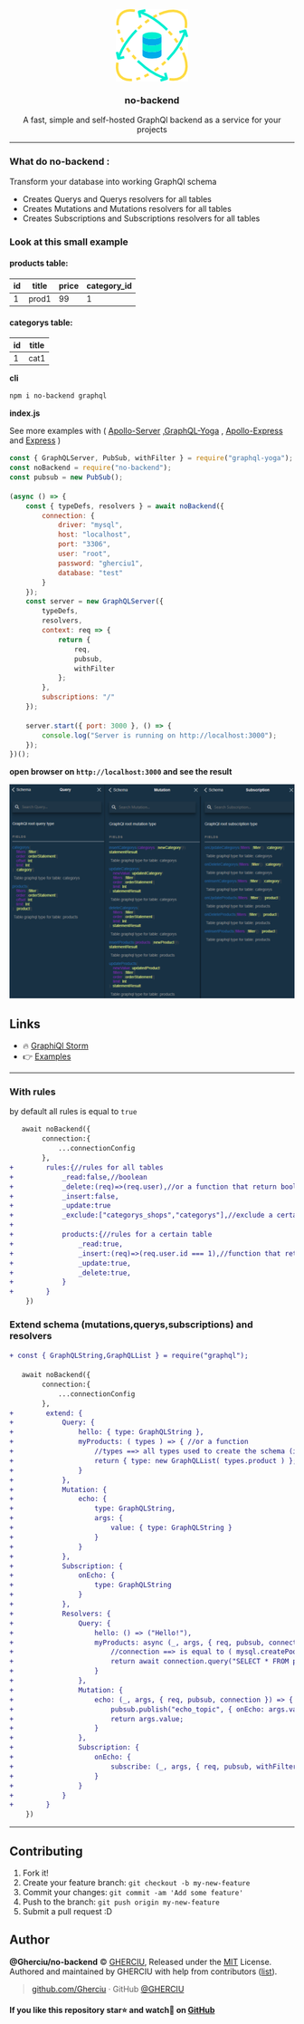 <p align="center"><img align="center" style="width:128px" src="https://github.com/Gherciu/no-backend/blob/master/no-backend.png?raw=true"/></p>

<center><h3 align="center"> no-backend </h3></center>
<p align="center">A fast, simple and self-hosted GraphQl backend as a service for your projects</p>

---

### What do no-backend :

Transform your database into working GraphQl schema

-   Creates Querys and Querys resolvers for all tables
-   Creates Mutations and Mutations resolvers for all tables
-   Creates Subscriptions and Subscriptions resolvers for all tables

### Look at this small example

#### products table:

| id  | title | price | category_id |
| --- | ----- | ----- | ----------- |
| 1   | prod1 | 99    | 1           |

#### categorys table:

| id  | title |
| --- | ----- |
| 1   | cat1  |

**cli**

```bash
npm i no-backend graphql
```

**index.js**

See more examples with ( [Apollo-Server](https://github.com/Gherciu/no-backend/tree/master/examples/apollo) ,[GraphQL-Yoga](https://github.com/Gherciu/no-backend/tree/master/examples/yoga) , [Apollo-Express](https://github.com/Gherciu/no-backend/tree/master/examples/apollo-express) and [Express](https://github.com/Gherciu/no-backend/tree/master/examples/express) )

```js
const { GraphQLServer, PubSub, withFilter } = require("graphql-yoga");
const noBackend = require("no-backend");
const pubsub = new PubSub();

(async () => {
    const { typeDefs, resolvers } = await noBackend({
        connection: {
            driver: "mysql",
            host: "localhost",
            port: "3306",
            user: "root",
            password: "gherciu1",
            database: "test"
        }
    });
    const server = new GraphQLServer({
        typeDefs,
        resolvers,
        context: req => {
            return {
                req,
                pubsub,
                withFilter
            };
        },
        subscriptions: "/"
    });

    server.start({ port: 3000 }, () => {
        console.log("Server is running on http://localhost:3000");
    });
})();
```

**open browser on `http://localhost:3000` and see the result**

![no-backend](https://github.com/Gherciu/no-backend/blob/master/no-backend-result.png?raw=true)

## Links

-   🔥 [GraphiQl Storm](https://github.com/Gherciu/graphiql-storm)
-   👉 [Examples](https://github.com/Gherciu/no-backend/tree/master/examples)

---

### With rules

by default all rules is equal to `true`

```diff
   await noBackend({
        connection:{
            ...connectionConfig
        },
+        rules:{//rules for all tables
+            _read:false,//boolean
+            _delete:(req)=>(req.user),//or a function that return boolean
+            _insert:false,
+            _update:true
+            _exclude:["categorys_shops","categorys"],//exclude a certain table from schema
+
+            products:{//rules for a certain table
+                _read:true,
+                _insert:(req)=>(req.user.id === 1),//function that return boolean
+                _update:true,
+                _delete:true,
+            }
+        }
    })
```

### Extend schema (mutations,querys,subscriptions) and resolvers

```diff
+ const { GraphQLString,GraphQLList } = require("graphql");

   await noBackend({
        connection:{
            ...connectionConfig
        },
+        extend: {
+            Query: {
+                hello: { type: GraphQLString },
+                myProducts: ( types ) => { //or a function
+                    //types ==> all types used to create the schema (inclusiv input types)
+                    return { type: new GraphQLList( types.product ) };
+                }
+            },
+            Mutation: {
+                echo: {
+                    type: GraphQLString,
+                    args: {
+                        value: { type: GraphQLString }
+                    }
+                }
+            },
+            Subscription: {
+                onEcho: {
+                    type: GraphQLString
+                }
+            },
+            Resolvers: {
+                Query: {
+                    hello: () => ("Hello!"),
+                    myProducts: async (_, args, { req, pubsub, connection }) => {
+                        //connection ==> is equal to ( mysql.createPool({...connectionConfig}) )
+                        return await connection.query("SELECT * FROM products");
+                    }
+                },
+                Mutation: {
+                    echo: (_, args, { req, pubsub, connection }) => {
+                        pubsub.publish("echo_topic", { onEcho: args.value });
+                        return args.value;
+                    }
+                },
+                Subscription: {
+                    onEcho: {
+                        subscribe: (_, args, { req, pubsub, withFilter, connection }) => pubsub.asyncIterator("echo_topic")
+                    }
+                }
+            }
+        }
    })
```

---


## Contributing

1. Fork it!
2. Create your feature branch: `git checkout -b my-new-feature`
3. Commit your changes: `git commit -am 'Add some feature'`
4. Push to the branch: `git push origin my-new-feature`
5. Submit a pull request :D

## Author

**@Gherciu/no-backend** © [GHERCIU](https://github.com/Gherciu), Released under the [MIT](./LICENSE) License.<br>
Authored and maintained by GHERCIU with help from contributors ([list](https://github.com/Gherciu/no-backend/contributors)).

> [github.com/Gherciu](https://github.com/Gherciu) · GitHub [@GHERCIU](https://github.com/Gherciu)

#### If you like this repository star⭐ and watch👀 on [GitHub](https://github.com/Gherciu/no-backend)

